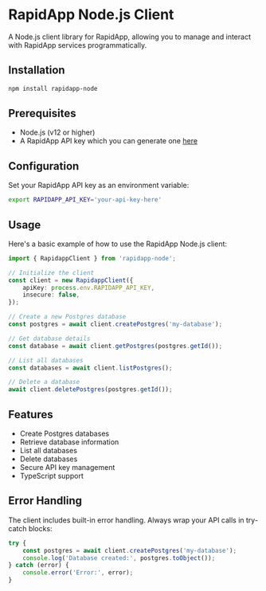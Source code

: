 # RapidApp Node.js Client

A Node.js client library for RapidApp, allowing you to manage and interact with RapidApp services programmatically.

## Installation

```bash
npm install rapidapp-node
```

## Prerequisites

- Node.js (v12 or higher)
- A RapidApp API key which you can generate one [here](https://rapidapp.io)

## Configuration

Set your RapidApp API key as an environment variable:

```bash
export RAPIDAPP_API_KEY='your-api-key-here'
```

## Usage

Here's a basic example of how to use the RapidApp Node.js client:

```typescript
import { RapidappClient } from 'rapidapp-node';

// Initialize the client
const client = new RapidappClient({
    apiKey: process.env.RAPIDAPP_API_KEY,
    insecure: false,
});

// Create a new Postgres database
const postgres = await client.createPostgres('my-database');

// Get database details
const database = await client.getPostgres(postgres.getId());

// List all databases
const databases = await client.listPostgres();

// Delete a database
await client.deletePostgres(postgres.getId());
```

## Features

- Create Postgres databases
- Retrieve database information
- List all databases
- Delete databases
- Secure API key management
- TypeScript support

## Error Handling

The client includes built-in error handling. Always wrap your API calls in try-catch blocks:

```typescript
try {
    const postgres = await client.createPostgres('my-database');
    console.log('Database created:', postgres.toObject());
} catch (error) {
    console.error('Error:', error);
}
```
